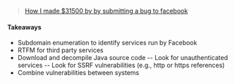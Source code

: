 > [How I made $31500 by by submitting a bug to facebook](https://medium.com/@win3zz/how-i-made-31500-by-submitting-a-bug-to-facebook-d31bb046e204)
#### Takeaways
- Subdomain enumeration to identify services run by Facebook
- RTFM for third party services
- Download and decompile Java source code
-- Look for unauthenticated services
-- Look for SSRF vulnerabilities (e.g., http or https references)
- Combine vulnerabilities between systems
